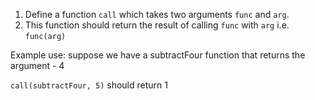 1. Define a function `call` which takes two arguments `func` and `arg`.
2. This function should return the result of calling `func` with `arg` i.e. `func(arg)`

Example use:
suppose we have a subtractFour function that returns the argument - 4

`call(subtractFour, 5)` should return 1

